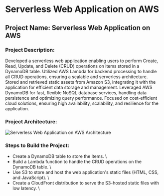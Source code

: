 # Serverless Web Application on AWS

## Project Name: Serverless Web Application on AWS

### Project Description:

Developed a serverless web application enabling users to perform Create, Read, Update, and Delete (CRUD) operations on items stored in a DynamoDB table.
Utilized AWS Lambda for backend processing to handle all CRUD operations, ensuring a scalable and serverless architecture.
Stored and retrieved static assets from Amazon S3, integrating it with the application for efficient data storage and management.
Leveraged AWS DynamoDB for fast, flexible NoSQL database services, handling data persistence and optimizing query performance.
Focused on cost-efficient cloud solutions, ensuring high availability, scalability, and resilience for the application.

### Project Architecture:

![Serverless Web Application on AWS Architecture](https://user-images.githubusercontent.com/66474973/228492073-5cd3d975-3439-4ce4-b109-fb33997df3c3.png)

### Steps to Build the Project:

* Create a DynamoDB table to store the items. \
* Build a Lambda function to handle the CRUD operations on the DynamoDB table. \
* Use S3 to store and host the web application's static files (HTML, CSS, and JavaScript). \
* Create a CloudFront distribution to serve the S3-hosted static files with low latency. \



